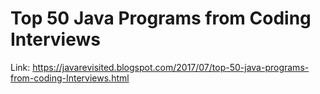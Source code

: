 # Top 50 Java Programs from Coding Interviews

Link: https://javarevisited.blogspot.com/2017/07/top-50-java-programs-from-coding-Interviews.html
